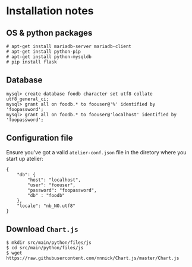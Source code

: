# Installation notes

## OS & python packages

```
# apt-get install mariadb-server mariadb-client
# apt-get install python-pip
# apt-get install python-mysqldb
# pip install flask
```

## Database

```
mysql> create database foodb character set utf8 collate utf8_general_ci;
mysql> grant all on foodb.* to foouser@'%' identified by 'foopassword';
mysql> grant all on foodb.* to foouser@'localhost' identified by 'foopassword';

```

## Configuration file

Ensure you've got a valid `atelier-conf.json` file in the diretory
where you start up atelier:

```
{
    "db": {
        "host": "localhost",
        "user": "foouser",
        "password": "foopassword",
        "db" : "foodb"
    },
    "locale": "nb_NO.utf8"
}
```

## Download `Chart.js`
```
$ mkdir src/main/python/files/js
$ cd src/main/python/files/js
$ wget https://raw.githubusercontent.com/nnnick/Chart.js/master/Chart.js
```

